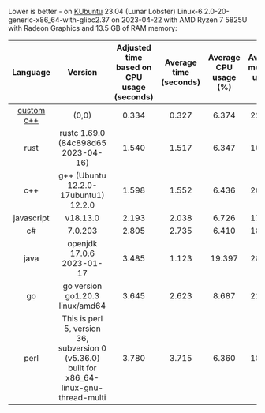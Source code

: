 
Lower is better - on [KUbuntu](https://kubuntu.org/) 23.04 (Lunar Lobster)
Linux-6.2.0-20-generic-x86_64-with-glibc2.37 on 2023-04-22 with AMD Ryzen 7 5825U with Radeon Graphics and 13.5 GB of RAM memory:

|                 Language                 |                                          Version                                           | Adjusted time based on CPU usage (seconds) | Average time (seconds) | Average CPU usage (%) | Average memory usage (%) |
|:----------------------------------------:|:------------------------------------------------------------------------------------------:|:------------------------------------------:|:----------------------:|:---------------------:|:------------------------:|
| [custom c++](https://www.randomguy.info) |                                           (0,0)                                            |                   0.334                    |         0.327          |         6.374         |          22.422          |
|                   rust                   |                            rustc 1.69.0 (84c898d65 2023-04-16)                             |                   1.540                    |         1.517          |         6.347         |          16.953          |
|                   c++                    |                            g++ (Ubuntu 12.2.0-17ubuntu1) 12.2.0                            |                   1.598                    |         1.552          |         6.436         |          20.848          |
|                javascript                |                                          v18.13.0                                          |                   2.193                    |         2.038          |         6.726         |          17.499          |
|                    c#                    |                                          7.0.203                                           |                   2.805                    |         2.735          |         6.410         |          18.135          |
|                   java                   |                                 openjdk 17.0.6 2023-01-17                                  |                   3.485                    |         1.123          |         19.397        |          28.745          |
|                    go                    |                              go version go1.20.3 linux/amd64                               |                   3.645                    |         2.623          |         8.687         |          21.830          |
|                   perl                   | This is perl 5, version 36, subversion 0 (v5.36.0) built for x86_64-linux-gnu-thread-multi |                   3.780                    |         3.715          |         6.360         |          18.316          |
